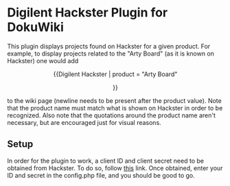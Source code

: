 # Digilent Hackster Plugin for DokuWiki

This plugin displays projects found on Hackster for a given product. For example,
to display projects related to the "Arty Board" (as it is known on Hackster) one would add

<center>{{Digilent Hackster | product = "Arty Board"

}}</center>

to the wiki page (newline needs to be present after the product value). Note
that the product name must match what is shown on Hackster in order to be recognized.
Also note that the quotations around the product name aren't necessary, but are
encouraged just for visual reasons.

## Setup

In order for the plugin to work, a client ID and client secret need to be obtained
from Hackster. To do so, follow [this](https://hacksterio.api-docs.io/2.0/getting-started/authentication) link.
Once obtained, enter your ID and secret in the config.php file, and you should
be good to go.
